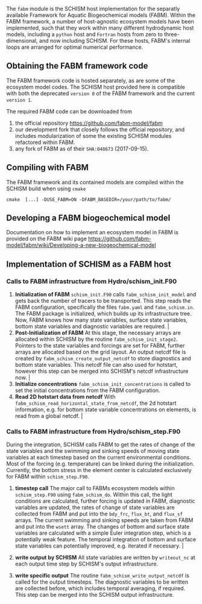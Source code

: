 
The `fabm` module is the SCHISM host implementation for the separatly available Framework for Aquatic Biogeochemical models (FABM).  Within the FABM framework, a number of host-agnostic ecosystem models have been implemented, such that they work within many different hydrodynamic host models, including a `python` host and `Fortran` hosts from zero to three-dimensional, and now including SCHISM.  For these hosts, FABM's internal loops are arranged for optimal numerical performance. 

## Obtaining the FABM framework code

The FABM framework code is hosted separately, as are some of the ecosystem model codes. The SCHISM host provided here is compatible with both the deprecated `version 0` of the FABM framework and the current `version 1`. 

The required FABM code can be downloaded from 
1. the official repository https://github.com/fabm-model/fabm 
2. our development fork that closely follows the official repository, and includes modularization of some the existing SCHISM modules refactored within FABM.
3. any fork of FABM as of their  `SHA:048673` (2017-09-15).

## Compiling with FABM

The FABM framework and its contained models are compiled within the SCHISM build when using `cmake`

```
cmake  [...] -DUSE_FABM=ON -DFABM_BASEDIR=/your/path/to/fabm/ 
```

## Developing a FABM biogeochemical model 

Documentation on how to implement an ecosystem model in FABM is provided on the FABM wiki page https://github.com/fabm-model/fabm/wiki/Developing-a-new-biogeochemical-model

## Implementation of SCHISM as a FABM host 

### Calls to FABM infrastructure from Hydro/schism_init.F90

 1. **Initialization of FABM**
    `schism_init.F90` calls `fabm_schism_init_model` and gets back the number of tracers to be transported. This step reads the FABM configuration, specifically the files `fabm.yaml` and `fabm_schism.in`. The FABM package is initialized, which builds up its infrastructure tree. Now, FABM knows how many state variables, surface state variables, bottom state variables and diagnostic variables are required. |
 2. **Post-Initialization of FABM**
    At this stage, the necessary arrays are allocated within SCHISM by the routine `fabm_schism_init_stage2`. Pointers to the state variables and forcings are set for FABM, further arrays are allocated based on the grid layout.  An output netcdf file is created by `fabm_schism_create_output_netcdf` to store diagnostics and bottom state variables. This netcdf file can also used for hotstart, however this step can be merged into SCHISM's netcdf infrastructure now. |
 3. **Initialize concentrations** 
    `fabm_schism_init_concentrations` is called to set the initial concentrations from the FABM configuration.
 4. **Read 2D hotstart data from netcdf**
    With `fabm_schism_read_horizontal_state_from_netcdf`, the 2d hotstart information, e.g. for bottom state variable concentrations on elements, is read from a global netcdf. |


### Calls to FABM infrastructure from Hydro/schism_step.F90

During the integration, SCHISM calls FABM to get the rates of change of the state variables and the swimming and sinking speeds of moving state variables at each timestep based on the current environmental conditions. Most of the forcing (e.g. temperature) can be linked during the initialization. Currently, the bottom stress in the element center is calculated exclusively for FABM within `schism_step.F90`.

 1. **timestep call** The major call to FABMs ecosystem models within `schism_step.F90` using `fabm_schism_do`. Within this call, the light conditions are calculated, further forcing is updated in FABM, diagnostic variables are updated, the rates of change of state variables are collected from FABM and put into the `bdy_frc`, `flux_bt`, and `flux_sf` arrays. The current swimming and sinking speeds are taken from FABM and put into the `wsett` array. The changes of bottom and surface state variables are calculated with a simple Euler integration step, which is a potentially weak feature. The temporal integration of bottom and surface state variables can potentially improved, e.g. iterated if necessary. |

 2. **write output by SCHISM** All state variables are written by `writeout_nc` at each output time step by SCHISM's output infrastructure.

 3. **write specific output** The routine `fabm_schism_write_output_netcdf` is called for the output timesteps. The diagnostic variables to be written are collected before, which includes temporal averaging, if required. This step can be merged into the SCHISM output infrastructure.

